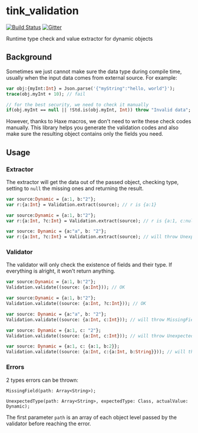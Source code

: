 # tink_validation 
[![Build Status](https://travis-ci.org/haxetink/tink_validation.svg?branch=master)](https://travis-ci.org/haxetink/tink_validation)
[![Gitter](https://img.shields.io/gitter/room/nwjs/nw.js.svg?maxAge=2592000)](https://gitter.im/haxetink/public)

Runtime type check and value extractor for dynamic objects

## Background

Sometimes we just cannot make sure the data type during compile time,
usually when the input data comes from external source. For example:

```haxe
var obj:{myInt:Int} = Json.parse('{"myString":"hello, world"}');
trace(obj.myInt + 10); // fail

// for the best security, we need to check it manually
if(obj.myInt == null || !Std.is(obj.myInt, Int)) throw "Invalid data";
```

However, thanks to Haxe macros, we don't need to write these check codes manually.
This library helps you generate the validation codes and also make sure the resulting
object contains only the fields you need.

## Usage

### Extractor

The extractor will get the data out of the passed object, checking type, setting to `null` the missing ones and returning the result.

```haxe
var source:Dynamic = {a:1, b:"2"};
var r:{a:Int} = Validation.extract(source); // r is {a:1}

var source:Dynamic = {a:1, b:"2"};
var r:{a:Int, ?c:Int} = Validation.extract(source); // r is {a:1, c:null}

var source: Dynamic = {a:"a", b: "2"};
var r:{a:Int, ?c:Int} = Validation.extract(source); // will throw UnexpectedType([a], Int, "a");
```

### Validator

The validator will only check the existence of fields and their type. If everything is alright, it won't return anything.

```haxe
var source:Dynamic = {a:1, b:"2"};
Validation.validate((source: {a:Int})); // OK

var source:Dynamic = {a:1, b:"2"};
Validation.validate((source: {a:Int, ?c:Int})); // OK

var source: Dynamic = {a:"a", b: "2"};
Validation.validate((source: {a:Int, c:Int})); // will throw MissingField([c]);

var source: Dynamic = {a:1, c: "2"};
Validation.validate((source: {a:Int, c:Int})); // will throw UnexpectedType([c], Int, "2");

var source: Dynamic = {a:1, c: {a:1, b:2}};
Validation.validate((source: {a:Int, c:{a:Int, b:String}})); // will throw UnexpectedType([c,b], String, 2);
```

### Errors

2 types errors can be thrown:
```
MissingField(path: Array<String>);
```
```
UnexpectedType(path: Array<String>, expectedType: Class, actualValue: Dynamic);
```

The first parameter `path` is an array of each object level passed by the validator before reaching the error.
